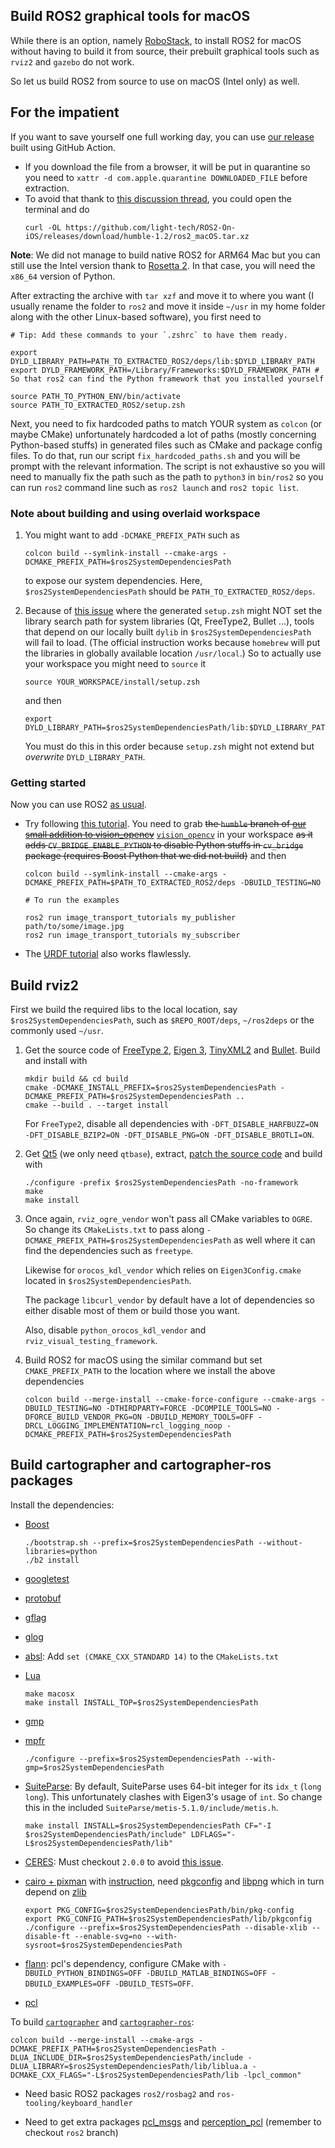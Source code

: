 ## Build ROS2 graphical tools for macOS

While there is an option, namely [RoboStack](https://robostack.github.io/GettingStarted.html), to install ROS2 for macOS without having to build it from source, their prebuilt graphical tools such as `rviz2` and `gazebo` do not work.

So let us build ROS2 from source to use on macOS (Intel only) as well.


## For the impatient

If you want to save yourself one full working day, you can use [our release](https://github.com/light-tech/ROS2-On-iOS/releases) built using GitHub Action.

 *  If you download the file from a browser, it will be put in quarantine so you need to `xattr -d com.apple.quarantine DOWNLOADED_FILE` before extraction.
 *  To avoid that thank to [this discussion thread](https://developer.apple.com/forums/thread/703523), you could open the terminal and do
    ```shell
    curl -OL https://github.com/light-tech/ROS2-On-iOS/releases/download/humble-1.2/ros2_macOS.tar.xz
    ```

**Note**: We did not manage to build native ROS2 for ARM64 Mac but you can still use the Intel version thank to [Rosetta 2](https://support.apple.com/en-us/HT211861).
In that case, you will need the `x86_64` version of Python.

After extracting the archive with `tar xzf` and move it to where you want (I usually rename the folder to `ros2` and move it inside `~/usr` in my home folder along with the other Linux-based software), you first need to
```shell
# Tip: Add these commands to your `.zshrc` to have them ready.

export DYLD_LIBRARY_PATH=PATH_TO_EXTRACTED_ROS2/deps/lib:$DYLD_LIBRARY_PATH
export DYLD_FRAMEWORK_PATH=/Library/Frameworks:$DYLD_FRAMEWORK_PATH # So that ros2 can find the Python framework that you installed yourself

source PATH_TO_PYTHON_ENV/bin/activate
source PATH_TO_EXTRACTED_ROS2/setup.zsh
```

Next, you need to fix hardcoded paths to match YOUR system as `colcon` (or maybe CMake) unfortunately hardcoded a lot of paths (mostly concerning Python-based stuffs) in generated files such as CMake and package config files.
To do that, run our script `fix_hardcoded_paths.sh` and you will be prompt with the relevant information.
The script is not exhaustive so you will need to manually fix the path such as the path to `python3` in `bin/ros2` so you can run `ros2` command line such as `ros2 launch` and `ros2 topic list`.

### Note about building and using overlaid workspace

 1. You might want to add `-DCMAKE_PREFIX_PATH` such as
    ```shell
    colcon build --symlink-install --cmake-args -DCMAKE_PREFIX_PATH=$ros2SystemDependenciesPath
    ```
    to expose our system dependencies.
    Here, `$ros2SystemDependenciesPath` should be `PATH_TO_EXTRACTED_ROS2/deps`.

 2. Because of [this issue](https://github.com/colcon/colcon-zsh/issues/12) where the generated `setup.zsh` might NOT set the library search path for system libraries (Qt, FreeType2, Bullet ...), tools that depend on our locally built `dylib` in `$ros2SystemDependenciesPath` will fail to load.
    (The official instruction works because `homebrew` will put the libraries in globally available location `/usr/local`.)
    So to actually use your workspace you might need to `source` it
    ```shell
    source YOUR_WORKSPACE/install/setup.zsh
    ```
    and then
    ```shell
    export DYLD_LIBRARY_PATH=$ros2SystemDependenciesPath/lib:$DYLD_LIBRARY_PATH
    ```
    You must do this in this order because `setup.zsh` might not extend but *overwrite* `DYLD_LIBRARY_PATH`.

### Getting started

Now you can use ROS2 [as usual](https://docs.ros.org/en/humble/Tutorials/Beginner-Client-Libraries.html).

  * Try following [this tutorial](https://github.com/ros-perception/image_transport_tutorials). You need to grab <del>the `humble` branch of [our small addition to vision_opencv](https://github.com/light-tech/vision_opencv)</del> [`vision_opencv`](https://github.com/ros-perception/vision_opencv) in your workspace <del>as it adds `CV_BRIDGE_ENABLE_PYTHON` to disable Python stuffs in `cv_bridge` package (requires Boost Python that we did not build)</del> and then
    ```shell
    colcon build --symlink-install --cmake-args -DCMAKE_PREFIX_PATH=$PATH_TO_EXTRACTED_ROS2/deps -DBUILD_TESTING=NO

    # To run the examples

    ros2 run image_transport_tutorials my_publisher path/to/some/image.jpg
    ros2 run image_transport_tutorials my_subscriber
    ```

  * The [URDF tutorial](https://github.com/ros/urdf_tutorial) also works flawlessly.

## Build rviz2

First we build the required libs to the local location, say `$ros2SystemDependenciesPath`, such as `$REPO_ROOT/deps`, `~/ros2deps` or the commonly used `~/usr`.

 1. Get the source code of [FreeType 2](https://download.savannah.gnu.org/releases/freetype/freetype-2.12.1.tar.xz), [Eigen 3](https://eigen.tuxfamily.org/index.php?title=Main_Page), [TinyXML2](https://github.com/leethomason/tinyxml2) and [Bullet](https://github.com/bulletphysics/bullet3). Build and install with

    ```shell
    mkdir build && cd build
    cmake -DCMAKE_INSTALL_PREFIX=$ros2SystemDependenciesPath -DCMAKE_PREFIX_PATH=$ros2SystemDependenciesPath ..
    cmake --build . --target install
    ```

    For `FreeType2`, disable all dependencies with `-DFT_DISABLE_HARFBUZZ=ON -DFT_DISABLE_BZIP2=ON -DFT_DISABLE_PNG=ON -DFT_DISABLE_BROTLI=ON`.

 2. Get [Qt5](https://download.qt.io/archive/qt/5.15/5.15.5/submodules/) (we only need `qtbase`), extract, [patch the source code](https://forum.qt.io/topic/134495/can-t-build-qt-on-monterey-qiosurfacegraphicsbuffer-h-54-32-error-unknown-type-name-cgcolorspaceref-did-you-mean-qcolorspace) and build with

    ```shell
    ./configure -prefix $ros2SystemDependenciesPath -no-framework
    make
    make install
    ```

 4. Once again, `rviz_ogre_vendor` won't pass all CMake variables to `OGRE`. So change its `CMakeLists.txt` to pass along `-DCMAKE_PREFIX_PATH=$ros2SystemDependenciesPath` as well where it can find the dependencies such as `freetype`.

    Likewise for `orocos_kdl_vendor` which relies on `Eigen3Config.cmake` located in `$ros2SystemDependenciesPath`.

    The package `libcurl_vendor` by default have a lot of dependencies so either disable most of them or build those you want.

    Also, disable `python_orocos_kdl_vendor` and `rviz_visual_testing_framework`.

 5. Build ROS2 for macOS using the similar command but set `CMAKE_PREFIX_PATH` to the location where we install the above dependencies

    ```shell
    colcon build --merge-install --cmake-force-configure --cmake-args -DBUILD_TESTING=NO -DTHIRDPARTY=FORCE -DCOMPILE_TOOLS=NO -DFORCE_BUILD_VENDOR_PKG=ON -DBUILD_MEMORY_TOOLS=OFF -DRCL_LOGGING_IMPLEMENTATION=rcl_logging_noop -DCMAKE_PREFIX_PATH=$ros2SystemDependenciesPath
    ```


## Build cartographer and cartographer-ros packages

Install the dependencies:

 *  [Boost](https://www.boost.org/)

    ```shell
    ./bootstrap.sh --prefix=$ros2SystemDependenciesPath --without-libraries=python
    ./b2 install
    ```

 *  [googletest](https://github.com/google/googletest)

 *  [protobuf](https://github.com/protocolbuffers/protobuf)

 *  [gflag](https://github.com/gflags/gflags)

 *  [glog](https://github.com/google/glog)

 *  [absl](https://github.com/abseil/abseil-cpp): Add `set (CMAKE_CXX_STANDARD 14)` to the `CMakeLists.txt`

 *  [Lua](https://www.lua.org/download.html)

    ```shell
    make macosx
    make install INSTALL_TOP=$ros2SystemDependenciesPath
    ```

 *  [gmp](https://gmplib.org/)

 *  [mpfr](https://www.mpfr.org/mpfr-current/)

    ```shell
    ./configure --prefix=$ros2SystemDependenciesPath --with-gmp=$ros2SystemDependenciesPath
    ```

 *  [SuiteParse](https://github.com/DrTimothyAldenDavis/SuiteSparse): By default, SuiteParse uses 64-bit integer for its `idx_t` (`long long`). This unfortunately clashes with Eigen3's usage of `int`. So change this in the included `SuiteParse/metis-5.1.0/include/metis.h`.

    ```shell
    make install INSTALL=$ros2SystemDependenciesPath CF="-I $ros2SystemDependenciesPath/include" LDFLAGS="-L$ros2SystemDependenciesPath/lib"
    ```

 *  [CERES](http://ceres-solver.org/): Must checkout `2.0.0` to avoid [this issue](https://github.com/cartographer-project/cartographer/issues/1879).

 *  [cairo + pixman](https://www.cairographics.org/download/) with [instruction](https://www.cairographics.org/end_to_end_build_for_mac_os_x/), need [pkgconfig](https://www.freedesktop.org/wiki/Software/pkg-config/) and [libpng](http://www.libpng.org/pub/png/libpng.html) which in turn depend on [zlib](http://zlib.net/)

    ```shell
    export PKG_CONFIG=$ros2SystemDependenciesPath/bin/pkg-config
    export PKG_CONFIG_PATH=$ros2SystemDependenciesPath/lib/pkgconfig
    ./configure --prefix=$ros2SystemDependenciesPath --disable-xlib --disable-ft --enable-svg=no --with-sysroot=$ros2SystemDependenciesPath
    ```

 *  [flann](https://github.com/flann-lib/flann): pcl's dependency, configure CMake with `-DBUILD_PYTHON_BINDINGS=OFF -DBUILD_MATLAB_BINDINGS=OFF -DBUILD_EXAMPLES=OFF -DBUILD_TESTS=OFF`.

 *  [pcl](https://pointclouds.org/downloads/)

To build [`cartographer`](https://github.com/cartographer-project/cartographer) and [`cartographer-ros`](https://github.com/cartographer-project/cartographer_ros):

```shell
colcon build --merge-install --cmake-args -DCMAKE_PREFIX_PATH=$ros2SystemDependenciesPath -DLUA_INCLUDE_DIR=$ros2SystemDependenciesPath/include -DLUA_LIBRARY=$ros2SystemDependenciesPath/lib/liblua.a -DCMAKE_CXX_FLAGS="-L$ros2SystemDependenciesPath/lib -lpcl_common"
```

 *  Need basic ROS2 packages `ros2/rosbag2` and `ros-tooling/keyboard_handler`

 *  Need to get extra packages [pcl_msgs](https://github.com/ros-perception/pcl_msgs) and [perception_pcl](https://github.com/ros-perception/perception_pcl) (remember to checkout `ros2` branch)
